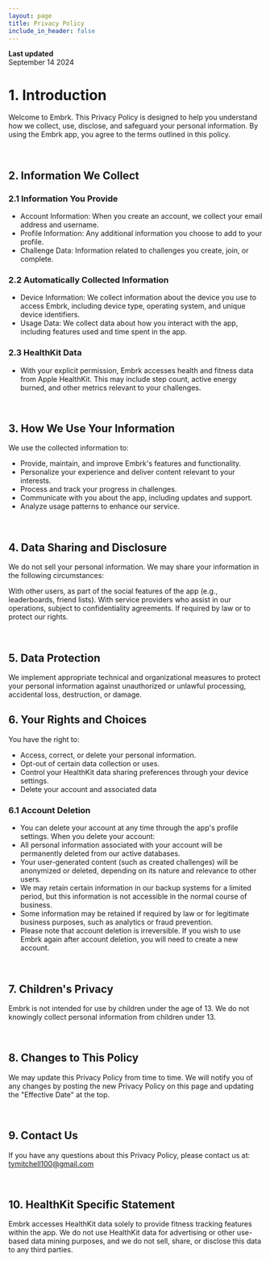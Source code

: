 ```yaml
---
layout: page
title: Privacy Policy
include_in_header: false
---
```


**Last updated**  
September 14 2024

# 1. Introduction
Welcome to Embrk. This Privacy Policy is designed to help you understand how we collect, use, disclose, and safeguard your personal information. By using the Embrk app, you agree to the terms outlined in this policy.

<br>

## 2. Information We Collect

### 2.1 Information You Provide
- Account Information: When you create an account, we collect your email address and username.
- Profile Information: Any additional information you choose to add to your profile.
- Challenge Data: Information related to challenges you create, join, or complete.

### 2.2 Automatically Collected Information
- Device Information: We collect information about the device you use to access Embrk, including device type, operating system, and unique device identifiers.
- Usage Data: We collect data about how you interact with the app, including features used and time spent in the app.

### 2.3 HealthKit Data
- With your explicit permission, Embrk accesses health and fitness data from Apple HealthKit. This may include step count, active energy burned, and other metrics relevant to your challenges.

<br>

## 3. How We Use Your Information
We use the collected information to:

- Provide, maintain, and improve Embrk's features and functionality.
- Personalize your experience and deliver content relevant to your interests.
- Process and track your progress in challenges.
- Communicate with you about the app, including updates and support.
- Analyze usage patterns to enhance our service.

<br>

## 4. Data Sharing and Disclosure
We do not sell your personal information. We may share your information in the following circumstances:

With other users, as part of the social features of the app (e.g., leaderboards, friend lists).
With service providers who assist in our operations, subject to confidentiality agreements.
If required by law or to protect our rights.

<br>

## 5. Data Protection
We implement appropriate technical and organizational measures to protect your personal information against unauthorized or unlawful processing, accidental loss, destruction, or damage.
<br>

## 6. Your Rights and Choices
You have the right to:

- Access, correct, or delete your personal information.
- Opt-out of certain data collection or uses.
- Control your HealthKit data sharing preferences through your device settings.
- Delete your account and associated data


### 6.1 Account Deletion
- You can delete your account at any time through the app's profile settings. When you delete your account:
- All personal information associated with your account will be permanently deleted from our active databases.
- Your user-generated content (such as created challenges) will be anonymized or deleted, depending on its nature and relevance to other users.
- We may retain certain information in our backup systems for a limited period, but this information is not accessible in the normal course of business.
- Some information may be retained if required by law or for legitimate business purposes, such as analytics or fraud prevention.
- Please note that account deletion is irreversible. If you wish to use Embrk again after account deletion, you will need to create a new account.

<br>

## 7. Children's Privacy
Embrk is not intended for use by children under the age of 13. We do not knowingly collect personal information from children under 13.

<br>

## 8. Changes to This Policy
We may update this Privacy Policy from time to time. We will notify you of any changes by posting the new Privacy Policy on this page and updating the "Effective Date" at the top.

<br>

## 9. Contact Us
If you have any questions about this Privacy Policy, please contact us at:
tymitchell100@gmail.com

<br>

## 10. HealthKit Specific Statement
Embrk accesses HealthKit data solely to provide fitness tracking features within the app. We do not use HealthKit data for advertising or other use-based data mining purposes, and we do not sell, share, or disclose this data to any third parties.